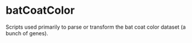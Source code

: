 # batCoatColor
Scripts used primarily to parse or transform the bat coat color dataset (a bunch of genes).
